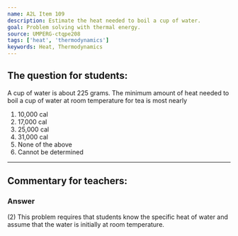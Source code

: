 ```yaml
---
name: A2L Item 109
description: Estimate the heat needed to boil a cup of water.
goal: Problem solving with thermal energy.
source: UMPERG-ctqpe208
tags: ['heat', 'thermodynamics']
keywords: Heat, Thermodynamics
---
```


## The question for students:

A cup of water is about 225 grams. The minimum amount of heat needed to
boil a cup of water at room temperature for tea is most nearly

1. 10,000 cal
2. 17,000 cal
3. 25,000 cal
4. 31,000 cal
5. None of the above
6. Cannot be determined

<hr/>

## Commentary for teachers:

### Answer

(2) This problem requires that students know the specific heat of water
and assume that the water is initially at room temperature.
